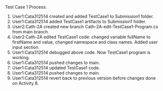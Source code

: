 Test Case 1 Process:

1. User1:Cata312514 created and added TestCase1 to Submission1 folder.
2. User1:Cata312514 added TestCase1 artifacts to Submission1 folder.
3. User2:Cath-2A created new branch Cath-2A-edit-TestCase1-Program.cs from main branch.
4. User2:Cath-2A edited TestCase1 code: changed variable fullName to firstName and value, changed namespace and class names. Added user input section.
5. User1:Cata312514 debugged above code. Now TestCase1 program is working.
6. User1:Cata312514 pushed changes to main.
7. User1:Cata312514 updated TestCase1 code.
8. User1:Cata312514 pushed changes to main.
9. User1:Cata312514 revert back to previous version before changes done on Activity 8.

